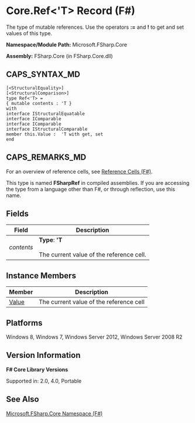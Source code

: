 # Core.Ref<'T> Record (F#)

The type of mutable references. Use the operators  **:=** and **!** to get and set values of this type.

**Namespace/Module Path:** Microsoft.FSharp.Core

**Assembly:** FSharp.Core (in FSharp.Core.dll)


## CAPS_SYNTAX_MD

```
[<StructuralEquality>]
[<StructuralComparison>]
type Ref<'T> =
{ mutable contents : 'T }
with
interface IStructuralEquatable
interface IComparable
interface IComparable
interface IStructuralComparable
member this.Value :  'T with get, set
end
```

## CAPS_REMARKS_MD
For an overview of reference cells, see [Reference Cells &#40;F&#35;&#41;](Reference+Cells+%28F%23%29.md).

This type is named **FSharpRef** in compiled assemblies. If you are accessing the type from a language other than F#, or through reflection, use this name.


## Fields


|Field|Description|
|-----|-----------|
|*contents*|**Type**: **'T**<br /><br />The current value of the reference cell.|

## Instance Members


|Member|Description|
|------|-----------|
|[Value](http://msdn.microsoft.com/en-us/library/4f7eac48-f3c9-4dd5-ab06-5f6cde41f56c)|The current value of the reference cell|

## Platforms
Windows 8, Windows 7, Windows Server 2012, Windows Server 2008 R2


## Version Information
**F# Core Library Versions**

Supported in: 2.0, 4.0, Portable




## See Also
[Microsoft.FSharp.Core Namespace &#40;F&#35;&#41;](Microsoft.FSharp.Core+Namespace+%28F%23%29.md)

